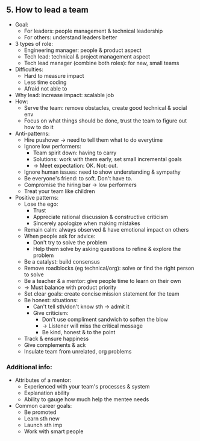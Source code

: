 ## 5. How to lead a team
- Goal:
  - For leaders: people management & technical leadership
  - For others: understand leaders better
- 3 types of role:
  - Engineering manager: people & product aspect
  - Tech lead: technical & project management aspect
  - Tech lead manager (combine both roles): for new, small teams
- Difficulties:
  - Hard to measure impact
  - Less time coding
  - Afraid not able to
- Why lead: increase impact: scalable job
- How:
  - Serve the team: remove obstacles, create good technical & social env
  - Focus on what things should be done, trust the team to figure out how to do it
- Anti-patterns:
  - Hire pushover -> need to tell them what to do everytime
  - Ignore low performers:
    - Team spirit down: having to carry
    - Solutions: work with them early, set small incremental goals
    - -> Meet expectation: OK. Not: out.
  - Ignore human issues: need to show understanding & sympathy
  - Be everyone's friend: to soft. Don't have to.
  - Compromise the hiring bar -> low performers
  - Treat your team like children
- Positive patterns:
  - Lose the ego:
    - Trust
    - Appreciate rational discussion & constructive criticism
    - Sincerely apologize when making mistakes
  - Remain calm: always observed & have emotional impact on others
  - When people ask for advice:
    - Don't try to solve the problem
    - Help them solve by asking questions to refine & explore the problem
  - Be a catalyst: build consensus
  - Remove roadblocks (eg technical/org): solve or find the right person to solve
  - Be a teacher & a mentor: give people time to learn on their own
  - -> Must balance with product priority
  - Set clear goals: create concise mission statement for the team
  - Be honest: situations:
    - Can't tell sth/don't know sth -> admit it
    - Give criticism:
      - Don't use compliment sandwich to soften the blow
      - -> Listener will miss the critical message
      - Be kind, honest & to the point
  - Track & ensure happiness
  - Give complements & ack
  - Insulate team from unrelated, org problems

### Additional info:
- Attributes of a mentor:
  - Experienced with your team's processes & system
  - Explanation ability
  - Ability to gauge how much help the mentee needs
- Common career goals:
  - Be promoted
  - Learn sth new
  - Launch sth imp
  - Work with smart people
